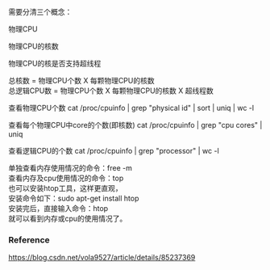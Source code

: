 需要分清三个概念：

物理CPU

物理CPU的核数

物理CPU的核是否支持超线程

总核数 = 物理CPU个数 X 每颗物理CPU的核数  
总逻辑CPU数 = 物理CPU个数 X 每颗物理CPU的核数 X 超线程数  
 
查看物理CPU个数
cat /proc/cpuinfo | grep "physical id" | sort | uniq | wc -l
 
查看每个物理CPU中core的个数(即核数)
cat /proc/cpuinfo | grep "cpu cores" | uniq
 
查看逻辑CPU的个数
cat /proc/cpuinfo | grep "processor" | wc -l


单独查看内存使用情况的命令：free -m  
查看内存及cpu使用情况的命令：top  
也可以安装htop工具，这样更直观，  
安装命令如下：sudo apt-get install htop  
安装完后，直接输入命令：htop  
就可以看到内存或cpu的使用情况了。  





### Reference
https://blog.csdn.net/vola9527/article/details/85237369
